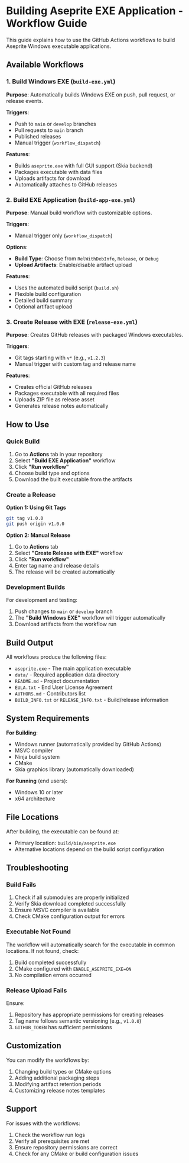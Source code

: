 # Building Aseprite EXE Application - Workflow Guide

This guide explains how to use the GitHub Actions workflows to build Aseprite Windows executable applications.

## Available Workflows

### 1. Build Windows EXE (`build-exe.yml`)
**Purpose**: Automatically builds Windows EXE on push, pull request, or release events.

**Triggers**:
- Push to `main` or `develop` branches
- Pull requests to `main` branch
- Published releases
- Manual trigger (`workflow_dispatch`)

**Features**:
- Builds `aseprite.exe` with full GUI support (Skia backend)
- Packages executable with data files
- Uploads artifacts for download
- Automatically attaches to GitHub releases

### 2. Build EXE Application (`build-app-exe.yml`)
**Purpose**: Manual build workflow with customizable options.

**Triggers**:
- Manual trigger only (`workflow_dispatch`)

**Options**:
- **Build Type**: Choose from `RelWithDebInfo`, `Release`, or `Debug`
- **Upload Artifacts**: Enable/disable artifact upload

**Features**:
- Uses the automated build script (`build.sh`)
- Flexible build configuration
- Detailed build summary
- Optional artifact upload

### 3. Create Release with EXE (`release-exe.yml`)
**Purpose**: Creates GitHub releases with packaged Windows executables.

**Triggers**:
- Git tags starting with `v*` (e.g., `v1.2.3`)
- Manual trigger with custom tag and release name

**Features**:
- Creates official GitHub releases
- Packages executable with all required files
- Uploads ZIP file as release asset
- Generates release notes automatically

## How to Use

### Quick Build
1. Go to **Actions** tab in your repository
2. Select **"Build EXE Application"** workflow
3. Click **"Run workflow"**
4. Choose build type and options
5. Download the built executable from the artifacts

### Create a Release
**Option 1: Using Git Tags**
```bash
git tag v1.0.0
git push origin v1.0.0
```

**Option 2: Manual Release**
1. Go to **Actions** tab
2. Select **"Create Release with EXE"** workflow
3. Click **"Run workflow"**
4. Enter tag name and release details
5. The release will be created automatically

### Development Builds
For development and testing:
1. Push changes to `main` or `develop` branch
2. The **"Build Windows EXE"** workflow will trigger automatically
3. Download artifacts from the workflow run

## Build Output

All workflows produce the following files:
- `aseprite.exe` - The main application executable
- `data/` - Required application data directory
- `README.md` - Project documentation
- `EULA.txt` - End User License Agreement
- `AUTHORS.md` - Contributors list
- `BUILD_INFO.txt` or `RELEASE_INFO.txt` - Build/release information

## System Requirements

**For Building**:
- Windows runner (automatically provided by GitHub Actions)
- MSVC compiler
- Ninja build system
- CMake
- Skia graphics library (automatically downloaded)

**For Running** (end users):
- Windows 10 or later
- x64 architecture

## File Locations

After building, the executable can be found at:
- Primary location: `build/bin/aseprite.exe`
- Alternative locations depend on the build script configuration

## Troubleshooting

### Build Fails
1. Check if all submodules are properly initialized
2. Verify Skia download completed successfully
3. Ensure MSVC compiler is available
4. Check CMake configuration output for errors

### Executable Not Found
The workflow will automatically search for the executable in common locations. If not found, check:
1. Build completed successfully
2. CMake configured with `ENABLE_ASEPRITE_EXE=ON`
3. No compilation errors occurred

### Release Upload Fails
Ensure:
1. Repository has appropriate permissions for creating releases
2. Tag name follows semantic versioning (e.g., `v1.0.0`)
3. `GITHUB_TOKEN` has sufficient permissions

## Customization

You can modify the workflows by:
1. Changing build types or CMake options
2. Adding additional packaging steps
3. Modifying artifact retention periods
4. Customizing release notes templates

## Support

For issues with the workflows:
1. Check the workflow run logs
2. Verify all prerequisites are met
3. Ensure repository permissions are correct
4. Check for any CMake or build configuration issues